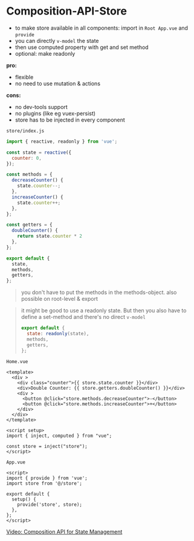 # Composition-API-Store

- to make store available in all components: import in `Root App.vue` and `provide`
- you can directly `v-model` the state
- then use computed property with get and set method
- optional: make readonly

**pro:**

- flexible
- no need to use mutation & actions

**cons:**

- no dev-tools support
- no plugins (like eg vuex-persist)
- store has to be injected in every component

`store/index.js`

```js
import { reactive, readonly } from 'vue';

const state = reactive({
  counter: 0,
});

const methods = {
  decreaseCounter() {
    state.counter--;
  },
  increaseCounter() {
    state.counter++;
  },
};

const getters = {
  doubleCounter() {
    return state.counter * 2
  },
};

export default {
  state,
  methods,
  getters,
};
```

> you don't have to put the methods in the methods-object. also possible on root-level & export

> it might be good to use a readonly state. But then you also have to define a set-method and there's no direct  `v-model`	
>
> ```js
> export default {
>   state: readonly(state),
>   methods,
>   getters,
> };
> ```

`Home.vue`

```vue
<template>
  <div >
    <div class="counter">{{ store.state.counter }}</div>
    <div>Double Counter: {{ store.getters.doubleCounter() }}</div>
    <div >
      <button @click="store.methods.decreaseCounter">-</button>
      <button @click="store.methods.increaseCounter">+</button>
    </div>
  </div>
</template>

<script setup>
import { inject, computed } from "vue";

const store = inject("store");
</script>
```

`App.vue`

```vue
<script>
import { provide } from 'vue';
import store from '@/store';

export default {
  setup() {
    provide('store', store);
  },
};
</script>
```

[Video: Composition API for State Management ](https://www.youtube.com/watch?v=_k4GM5cmm68)
